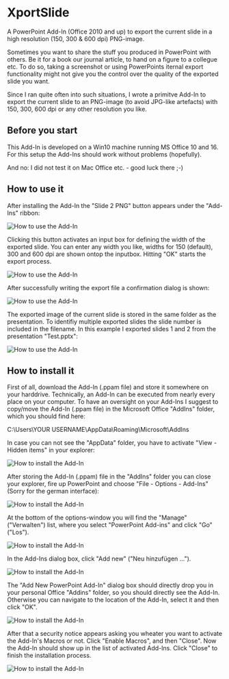 # XportSlide
A PowerPoint Add-In (Office 2010 and up) to export the current slide in a high resolution (150, 300 &amp; 600 dpi) PNG-image.

Sometimes you want to share the stuff you produced in PowerPoint with others. Be it for a book our journal article, to hand on a figure to a collegue etc. To do so, taking a screenshot or using PowerPoints iternal export functionality might not give you the control over the quality of the exported slide you want. 

Since I ran quite often into such situations, I wrote a primitve Add-In to export the current slide to an PNG-image (to avoid JPG-like artefacts) with 150, 300, 600 dpi or any other resolution you like.

## Before you start

This Add-In is developed on a Win10 machine running MS Office 10 and 16. For this setup the Add-Ins should work without problems (hopefully).

And no: I did not test it on Mac Office etc. - good luck there ;-)

## How to use it

After installing the Add-In the "Slide 2 PNG" button appears under the "Add-Ins" ribbon:

![How to use the Add-In](documentation/add_in_6.png)

Clicking this button activates an input box for defining the width of the exported slide. You can enter any width you like, widths for 150 (default), 300 and 600 dpi are shown ontop the inputbox. Hitting "OK" starts the export process. 

![How to use the Add-In](documentation/add_in_7.png)

After successfully writing the export file a confirmation dialog is shown:

![How to use the Add-In](documentation/add_in_8.png)

The exported image of the current slide is stored in the same folder as the presentation. To identifiy multiple exported slides the slide number is included in the filename. In this example I exported slides 1 and 2 from the presentation "Test.pptx":

![How to use the Add-In](documentation/add_in_9.png)

## How to install it

First of all, download the Add-In (.ppam file) and store it somewhere on your harddrive. Technically, an Add-In can be executed from nearly every place on your computer. To have an oversight on your Add-Ins I suggest to copy/move the Add-In (.ppam file) in the Microsoft Office "AddIns" folder, which you should find here:

C:\Users\YOUR USERNAME\AppData\Roaming\Microsoft\AddIns

In case you can not see the "AppData" folder, you have to activate "View - Hidden items" in your explorer:

![How to install the Add-In](documentation/show_hidden.png)

After storing the Add-In (.ppam) file in the "AddIns" folder you can close your explorer, fire up PowerPoint and choose "File - Options - Add-Ins" (Sorry for the german interface):

![How to install the Add-In](documentation/add_in_1.png)

At the bottom of the options-window you will find the "Manage" ("Verwalten") list, where you select "PowerPoint Add-ins" and click "Go" ("Los").

![How to install the Add-In](documentation/add_in_2.png)

In the Add-Ins dialog box, click "Add new" ("Neu hinzufügen ...").

![How to install the Add-In](documentation/add_in_3.png)

The "Add New PowerPoint Add-In" dialog box should directly drop you in your personal Office "Addins" folder, so you should directly see the Add-In. Otherwise you can navigate to the location of the Add-In, select it and then click "OK".

![How to install the Add-In](documentation/add_in_4.png)

After that a security notice appears asking you wheater you want to activate the Add-In's Macros or not. Click "Enable Macros", and then "Close". Now the Add-In should show up in the list of activated Add-Ins. Click "Close" to finish the installation process.

![How to install the Add-In](documentation/add_in_5.png)




